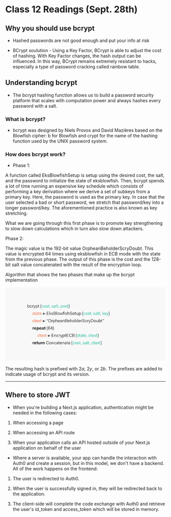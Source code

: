 # Class 12 Readings (Sept. 28th)

## Why you should use bcrypt

- Hashed passwords are not good enough and put your info at risk

- BCrypt soulution - Using a Key Factor, BCrypt is able to adjust the cost of hashing. With Key Factor changes, the hash output can be influenced. In this way, BCrypt remains extremely resistant to hacks, especially a type of password cracking called rainbow table.

## Understanding bcrypt

- The bcrypt hashing function allows us to build a password security platform that scales with computation power and always hashes every password with a salt.

### What is bcrypt?

- bcrypt was designed by Niels Provos and David Mazières based on the Blowfish cipher: b for Blowfish and crypt for the name of the hashing function used by the UNIX password system.

### How does bcrypt work?

- Phase 1:

A function called EksBlowfishSetup is setup using the desired cost, the salt, and the password to initialize the state of eksblowfish. Then, bcrypt spends a lot of time running an expensive key schedule which consists of performing a key derivation where we derive a set of subkeys from a primary key. Here, the password is used as the primary key. In case that the user selected a bad or short password, we stretch that password/key into a longer password/key. The aforementioned practice is also known as key stretching.

What we are going through this first phase is to promote key strengthening to slow down calculations which in turn also slow down attackers.

Phase 2:

The magic value is the 192-bit value OrpheanBeholderScryDoubt. This value is encrypted 64 times using eksblowfish in ECB mode with the state from the previous phase. The output of this phase is the cost and the 128-bit salt value concatenated with the result of the encryption loop.

Algorithm that shows the two phases that make up the bcrypt implementation

<img src="images/bcrypt.png">

The resulting hash is prefixed with $2a$, $2y$, or $2b$. The prefixes are added to indicate usage of bcrypt and its version.

---

## Where to store JWT

- When you're building a Next.js application, authentication might be needed in the following cases:

1. When accessing a page

1. When accessing an API route

1. When your application calls an API hosted outside of your Next.js application on behalf of the user

- Where a server is available, your app can handle the interaction with Auth0 and create a session, but in this model, we don't have a backend. All of the work happens on the frontend:

1. The user is redirected to Auth0.

1. When the user is successfully signed in, they will be redirected back to the application.

1. The client-side will complete the code exchange with Auth0 and retrieve the user's id_token and access_token which will be stored in memory.

